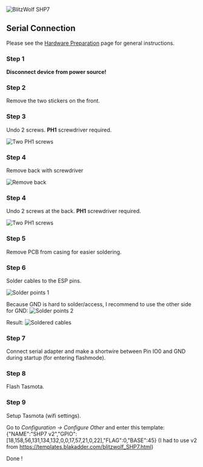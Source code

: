 ![BlitzWolf SHP7](https://github.com/arneman/docs/raw/master_media/bw-shp7.jpg)

## Serial Connection

Please see the [Hardware Preparation](../Getting-Started#hardware-preparation) page for general instructions.

### Step 1
**Disconnect device from power source!**

### Step 2
Remove the two stickers on the front.

### Step 3
Undo 2 screws. **PH1** screwdriver required.

![Two PH1 screws](https://github.com/arneman/docs/raw/master_media/bw-shp7-front.jpg)

### Step 4
Remove back with screwdriver

![Remove back](https://github.com/arneman/docs/raw/master_media/bw-shp7-back.jpg)

### Step 4
Undo 2 screws at the back. **PH1** screwdriver required.

![Two PH1 screws](https://github.com/arneman/docs/raw/master_media/bw-shp7-back-screws.jpg)

### Step 5
Remove PCB from casing for easier soldering.

### Step 6
Solder cables to the ESP pins.

![Solder points 1](https://github.com/arneman/docs/blob/master_media/bw-shp7-pins1.jpg ":size=400")

Because GND is hard to solder/access, I recommend to use the other side for GND:
![Solder points 2](https://github.com/arneman/docs/blob/master_media/bw-shp7-pins2.jpg ":size=400")

Result:
![Soldered cables](https://github.com/arneman/docs/raw/master_media/bw-shp7-soldered.jpg)

### Step 7
Connect serial adapter and make a shortwire between Pin IO0 and GND during startup (for entering flashmode).

### Step 8
Flash Tasmota.

### Step 9
Setup Tasmota (wifi settings). 
 
Go to  _Configuration -> Configure Other_ and enter this template:
{"NAME":"SHP7 v2","GPIO":[18,158,56,131,134,132,0,0,17,57,21,0,22],"FLAG":0,"BASE":45} 
(I had to use v2 from https://templates.blakadder.com/blitzwolf_SHP7.html)

Done !
